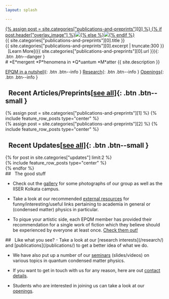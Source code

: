 ```yaml
---
layout: splash

---
```


<div class="home_banner_image">
<a href="{{ site.categories["publications-and-preprints"][0].url }}">
{% assign post = site.categories["publications-and-preprints"][0] %}
{% if post.header["overlay_image"] %}<img src="{{ post.header["overlay_image"] }}">{% else %}<img src="{{ post.header["image"] }}">{% endif %}
</a>
</div>

<div class="home__column__main" markdown=1>
<div class="home__column_skewed" markdown=1>
<div class="home__banner__title" markdown=1>
{{ site.categories["publications-and-preprints"][0].title }}
</div> 
<span class="home__banner__abstract" markdown=1> 
{{ site.categories["publications-and-preprints"][0].excerpt | truncate:300 }}
</span> &nbsp;&nbsp;[Learn More]({{ site.categories["publications-and-preprints"][0].url }}){: .btn .btn--danger }
</div>
<div class="home__column_skewed" markdown=1>
# *E*mergent *P*henomena in *Q*uantum *M*atter
<span class="epqm_description">{{ site.description }}</span>

[EPQM in a nutshell](/about/#what-is-epqm){: .btn .btn--info }
[Research](/research/#overview-of-our-research){: .btn .btn--info }
[Openings](/about/#openings){: .btn .btn--info }
</div>
</div>


## <i class="fas fa-bookmark"></i>&nbsp;&nbsp;Recent Articles/Preprints[[see all]](/posts/){: .btn .btn--small }
<div class="home__column__main" markdown=1>
<div class="home__column" markdown=1>
{% assign post = site.categories["publications-and-preprints"][1] %}
{% include feature_row_posts type="center" %}
</div>
<div class="home__column" markdown=1>
{% assign post = site.categories["publications-and-preprints"][2] %}
{% include feature_row_posts type="center" %}
</div>

</div>

## <i class="fas fa-bolt"></i>&nbsp;&nbsp;Recent Updates[[see all]](/posts/){: .btn .btn--small }
<div class="home__column__main" markdown=1>
{% for post in site.categories["updates"] limit:2 %}
<div class="home__column" markdown=1>
{% include feature_row_posts type="center" %}
</div>
{% endfor %}
</div>

<div class="home__column__main" markdown=1>
<div class="home__column" markdown=1>
## <i class="fas fa-heart"></i>&nbsp;&nbsp;The good stuff

- Check out the [gallery](/gallery/) for some photographs of our group as well as the IISER Kolkata campus.

- Take a look at our recommended [external resources](/external-resources/) for funny/interesting/useful links pertaining to academia in general or (condensed matter) physics in particular.

- To pique your artistic side, each EPQM member has provided their recommendation for a single work of fiction which they believe should be experienced by everyone at least once. [Check them out!](/fiction-recommendations/)
</div>
<div class="home__column" markdown=1>
## <i class="fas fa-mug-hot"></i>&nbsp;&nbsp;Like what you see?
- Take a look at our [research interests](/research/) and [publications](/publications/) to get a better idea of what we do. 

- We have also put up a number of our [seminars](/seminars/) (slides/videos) on various topics in quantum condensed matter physics.

- If you want to get in touch with us for any reason, here are out [contact details](/about/#contact-details).

- Students who are interested in joining us can take a look at our [openings](/about/#openings).
</div>
